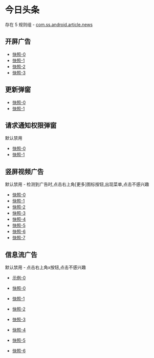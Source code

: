 # 今日头条

存在 5 规则组 - [com.ss.android.article.news](/src/apps/com.ss.android.article.news.ts)

## 开屏广告

- [快照-0](https://gkd-kit.gitee.io/import/12684954)
- [快照-1](https://gkd-kit.gitee.io/import/12754759)
- [快照-2](https://gkd-kit.gitee.io/import/12840189)
- [快照-3](https://gkd-kit.gitee.io/import/13174224)

## 更新弹窗

- [快照-0](https://gkd-kit.gitee.io/import/12685000)
- [快照-1](https://gkd-kit.gitee.io/import/12840104)

## 请求通知权限弹窗

默认禁用

- [快照-0](https://gkd-kit.gitee.io/import/12706699)
- [快照-1](https://gkd-kit.gitee.io/import/12840217)

## 竖屏视频广告

默认禁用 - 检测到广告时,点击右上角[更多]图标按钮,出现菜单,点击不感兴趣

- [快照-0](https://gkd-kit.gitee.io/import/12679277)
- [快照-1](https://gkd-kit.gitee.io/import/12679280)
- [快照-2](https://gkd-kit.gitee.io/import/12733282)
- [快照-3](https://gkd-kit.gitee.io/import/12763251)
- [快照-4](https://gkd-kit.gitee.io/import/12763252)
- [快照-5](https://gkd-kit.gitee.io/import/12733281)
- [快照-6](https://gkd-kit.gitee.io/import/13185633)
- [快照-7](https://gkd-kit.gitee.io/import/13186082)

## 信息流广告

默认禁用 - 点击右上角x按钮,点击不感兴趣

- [示例-0](https://user-images.githubusercontent.com/44717382/273436460-cf007525-81ce-418b-ac05-3bfd75a627fe.gif)

- [快照-0](https://gkd-kit.gitee.io/import/12733098)
- [快照-1](https://gkd-kit.gitee.io/import/12755264)
- [快照-2](https://gkd-kit.gitee.io/import/12836272)
- [快照-3](https://gkd-kit.gitee.io/import/12840162)
- [快照-4](https://gkd-kit.gitee.io/import/13093576)
- [快照-5](https://gkd-kit.gitee.io/import/12733152)
- [快照-6](https://gkd-kit.gitee.io/import/12755265)
